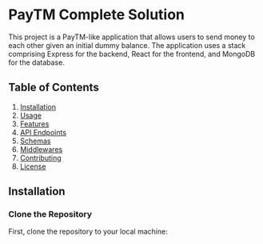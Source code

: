 # PayTM Complete Solution

This project is a PayTM-like application that allows users to send money to each other given an initial dummy balance. The application uses a stack comprising Express for the backend, React for the frontend, and MongoDB for the database. 

## Table of Contents
1. [Installation](#installation)
2. [Usage](#usage)
3. [Features](#features)
4. [API Endpoints](#api-endpoints)
5. [Schemas](#schemas)
6. [Middlewares](#middlewares)
7. [Contributing](#contributing)
8. [License](#license)

## Installation

### Clone the Repository
First, clone the repository to your local machine:
```sh
 
